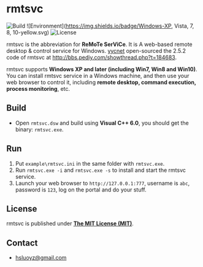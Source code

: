 rmtsvc
==========
![Build](https://img.shields.io/badge/build-passing-brightgreen.svg)
![Environment](https://img.shields.io/badge/Windows-XP, Vista, 7, 8, 10-yellow.svg)
![License](https://img.shields.io/github/license/hsluoyz/rmtsvc.svg)

rmtsvc is the abbreviation for **ReMoTe SerViCe**. It is A web-based remote desktop &amp; control service for Windows. [yycnet](http://bbs.pediy.com/member.php?u=106711) open-sourced the 2.5.2 code of rmtsvc at http://bbs.pediy.com/showthread.php?t=184683.

rmtsvc supports **Windows XP and later (including Win7, Win8 and Win10)**. You can install rmtsvc service in a Windows machine, and then use your web browser to control it, including **remote desktop, command execution, process monitoring**, etc. 

## Build

* Open `rmtsvc.dsw` and build using **Visual C++ 6.0**, you should get the binary: `rmtsvc.exe`.

## Run

1. Put `example\rmtsvc.ini` in the same folder with `rmtsvc.exe`.
2. Run `rmtsvc.exe -i` and `rmtsvc.exe -s` to install and start the rmtsvc service.
3. Launch your web browser to `http://127.0.0.1:777`, username is `abc`, password is `123`, log on the portal and do your stuff.

## License

rmtsvc is published under [**The MIT License (MIT)**](http://opensource.org/licenses/MIT).

## Contact

* hsluoyz@gmail.com
